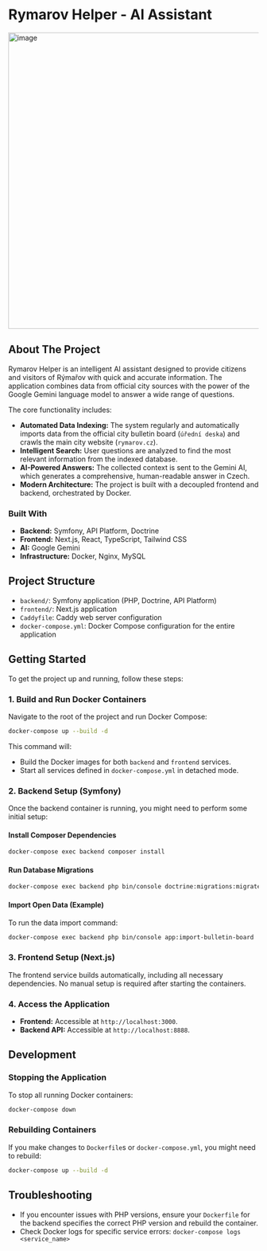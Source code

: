 # Rymarov Helper - AI Assistant
<img width="823" height="595" alt="image" src="https://github.com/user-attachments/assets/a4325d2d-afe2-47af-b9cb-4a029965a242" />


## About The Project

Rymarov Helper is an intelligent AI assistant designed to provide citizens and visitors of Rýmařov with quick and accurate information. The application combines data from official city sources with the power of the Google Gemini language model to answer a wide range of questions.

The core functionality includes:
-   **Automated Data Indexing:** The system regularly and automatically imports data from the official city bulletin board (`úřední deska`) and crawls the main city website (`rymarov.cz`).
-   **Intelligent Search:** User questions are analyzed to find the most relevant information from the indexed database.
-   **AI-Powered Answers:** The collected context is sent to the Gemini AI, which generates a comprehensive, human-readable answer in Czech.
-   **Modern Architecture:** The project is built with a decoupled frontend and backend, orchestrated by Docker.

### Built With

-   **Backend:** Symfony, API Platform, Doctrine
-   **Frontend:** Next.js, React, TypeScript, Tailwind CSS
-   **AI:** Google Gemini
-   **Infrastructure:** Docker, Nginx, MySQL

## Project Structure

- `backend/`: Symfony application (PHP, Doctrine, API Platform)
- `frontend/`: Next.js application
- `Caddyfile`: Caddy web server configuration
- `docker-compose.yml`: Docker Compose configuration for the entire application

## Getting Started

To get the project up and running, follow these steps:

### 1. Build and Run Docker Containers

Navigate to the root of the project and run Docker Compose:

```bash
docker-compose up --build -d
```

This command will:
- Build the Docker images for both `backend` and `frontend` services.
- Start all services defined in `docker-compose.yml` in detached mode.

### 2. Backend Setup (Symfony)

Once the backend container is running, you might need to perform some initial setup:

#### Install Composer Dependencies

```bash
docker-compose exec backend composer install
```

#### Run Database Migrations

```bash
docker-compose exec backend php bin/console doctrine:migrations:migrate
```

#### Import Open Data (Example)

To run the data import command:

```bash
docker-compose exec backend php bin/console app:import-bulletin-board
```

### 3. Frontend Setup (Next.js)

The frontend service builds automatically, including all necessary dependencies. No manual setup is required after starting the containers.


### 4. Access the Application

- **Frontend:** Accessible at `http://localhost:3000`.
- **Backend API:** Accessible at `http://localhost:8888`.

## Development

### Stopping the Application

To stop all running Docker containers:

```bash
docker-compose down
```

### Rebuilding Containers

If you make changes to `Dockerfile`s or `docker-compose.yml`, you might need to rebuild:

```bash
docker-compose up --build -d
```

## Troubleshooting

- If you encounter issues with PHP versions, ensure your `Dockerfile` for the backend specifies the correct PHP version and rebuild the container.
- Check Docker logs for specific service errors: `docker-compose logs <service_name>`
